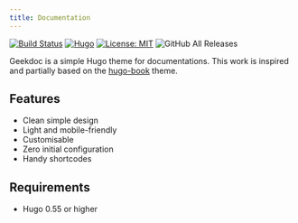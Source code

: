 ```yaml
---
title: Documentation
---
```


[![Build Status](https://cloud.drone.io/api/badges/xoxys/hugo-geekdoc/status.svg)](https://cloud.drone.io/xoxys/hugo-geekdoc)
[![Hugo](https://img.shields.io/badge/hugo-0.55-blue.svg)](https://gohugo.io)
[![License: MIT](https://img.shields.io/badge/License-MIT-blue.svg)](LICENSE)
![GitHub All Releases](https://img.shields.io/github/downloads/xoxys/hugo-geekdoc/total)

Geekdoc is a simple Hugo theme for documentations. This work is inspired and partially based on the [hugo-book](https://github.com/alex-shpak/hugo-book) theme.

## Features

- Clean simple design
- Light and mobile-friendly
- Customisable
- Zero initial configuration
- Handy shortcodes

## Requirements

- Hugo 0.55 or higher
